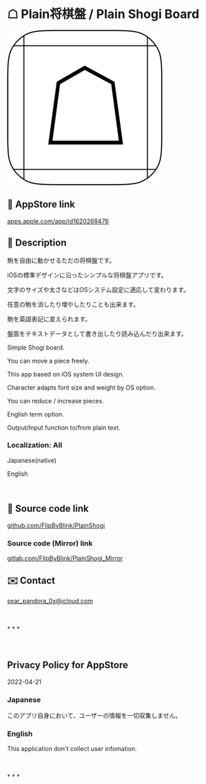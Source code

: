☖ Plain将棋盤 / Plain Shogi Board
=================================
![App icon](PlainShogi/Assets.xcassets/RoundedIcon.imageset/RoundedIcon.png)

🔗 AppStore link
------------------
[apps.apple.com/app/id1620268476](https://apps.apple.com/app/id1620268476)

📄 Description
-----------------
駒を自由に動かせるただの将棋盤です。

iOSの標準デザインに沿ったシンプルな将棋盤アプリです。

文字のサイズや太さなどはOSシステム設定に適応して変わります。

任意の駒を消したり増やしたりことも出来ます。

駒を英語表記に変えられます。

盤面をテキストデータとして書き出したり読み込んだり出来ます。


<!--==== English description ====-->

Simple Shogi board.

You can move a piece freely.

This app based on iOS system UI design.

Character adapts font size and weight by OS option.

You can reduce / increase pieces.

English term option.

Output/Input function to/from plain text.


### Localization: All

Japanese(native)

English

<br>

🧰 Source code link
-----------------------
[github.com/FlipByBlink/PlainShogi](https://github.com/FlipByBlink/PlainShogi)

### Source code (Mirror) link
[gitlab.com/FlipByBlink/PlainShogi_Mirror](https://gitlab.com/FlipByBlink/PlainShogi_Mirror)

✉️ Contact
--------------
sear_pandora_0x@icloud.com

<br>
<br>
* * *
<br>
<br>
<br>

Privacy Policy for AppStore
----------------------------
2022-04-21

### Japanese
このアプリ自身において、ユーザーの情報を一切収集しません。

### English
This application don't collect user infomation.

<br>
<br>
* * *
<br>
<br>
<!-- URL "Support page for AppStore" -->
<!-- https://flipbyblink.github.io/PlainShogi/ -->
<!-- URL "Privacy Policy for AppStore" -->
<!-- https://flipbyblink.github.io/PlainShogi/#privacy-policy-for-appstore -->
